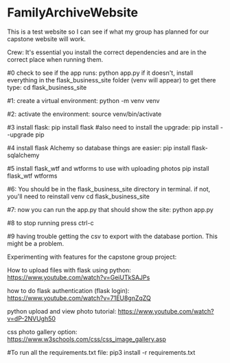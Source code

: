 # FamilyArchiveWebsite
This is a test website so I can see if what my group has planned for our capstone website will work.

Crew: It's essential you install the correct dependencies and are in the correct place when running them.

#0 check to see if the app runs: python app.py
if it doesn't, install everything in the flask_business_site folder (venv will appear)
to get there type: cd flask_business_site

#1: create a virtual environment:
python -m venv venv

#2: activate the environment:
source venv/bin/activate


#3 install flask:
pip install flask
#also need to install the upgrade:
pip install --upgrade pip

#4 install flask Alchemy so database things are easier:
pip install flask-sqlalchemy

#5 install flask_wtf and wtforms to use with uploading photos
pip install flask_wtf wtforms

#6: You should be in the flask_business_site directory in terminal. if not, you'll need to reinstall venv
cd flask_business_site

#7: now you can run the app.py that should show the site:
python app.py

#8 to stop running press ctrl-c

#9 having trouble getting the csv to export with the database portion. This might be a problem. 

Experimenting with features for the capstone group project:

How to upload files with flask using python:
https://www.youtube.com/watch?v=GeiUTkSAJPs

how to do flask authentication (flask login):
https://www.youtube.com/watch?v=71EU8gnZqZQ

python upload and view photo tutorial:
https://www.youtube.com/watch?v=dP-2NVUgh50

css photo gallery option:
https://www.w3schools.com/css/css_image_gallery.asp

#To run all the requirements.txt file: pip3 install -r requirements.txt